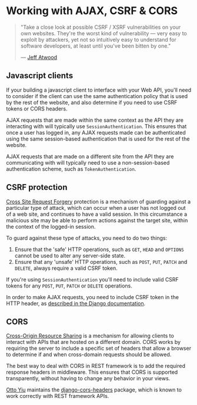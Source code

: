 # Working with AJAX, CSRF & CORS

> "Take a close look at possible CSRF / XSRF vulnerabilities on your own websites.  They're the worst kind of vulnerability &mdash; very easy to exploit by attackers, yet not so intuitively easy to understand for software developers, at least until you've been bitten by one."
>
>  &mdash; [Jeff Atwood][cite]

## Javascript clients

If your building a javascript client to interface with your Web API, you'll need to consider if the client can use the same authentication policy that is used by the rest of the website, and also determine if you need to use CSRF tokens or CORS headers.

AJAX requests that are made within the same context as the API they are interacting with will typically use `SessionAuthentication`.  This ensures that once a user has logged in, any AJAX requests made can be authenticated using the same session-based authentication that is used for the rest of the website.

AJAX requests that are made on a different site from the API they are communicating with will typically need to use a non-session-based authentication scheme, such as `TokenAuthentication`. 

## CSRF protection

[Cross Site Request Forgery][csrf] protection is a mechanism of guarding against a particular type of attack, which can occur when a user has not logged out of a web site, and continues to have a valid session.   In this circumstance a malicious site may be able to perform actions against the target site, within the context of the logged-in session.

To guard against these type of attacks, you need to do two things:

1. Ensure that the 'safe' HTTP operations, such as `GET`, `HEAD` and `OPTIONS` cannot be used to alter any server-side state.
2. Ensure that any 'unsafe' HTTP operations, such as `POST`, `PUT`, `PATCH` and `DELETE`, always require a valid CSRF token. 

If you're using `SessionAuthentication` you'll need to include valid CSRF tokens for any `POST`, `PUT`, `PATCH` or `DELETE` operations.

In order to make AJAX requests, you need to include CSRF token in the HTTP header, as [described in the Django documentation][csrf-ajax].

## CORS

[Cross-Origin Resource Sharing][cors] is a mechanism for allowing clients to interact with APIs that are hosted on a different domain.  CORS works by requiring the server to include a specific set of headers that allow a browser to determine if and when cross-domain requests should be allowed.

The best way to deal with CORS in REST framework is to add the required response headers in middleware.  This ensures that CORS is supported transparently, without having to change any behavior in your views.

[Otto Yiu][ottoyiu] maintains the [django-cors-headers] package, which is known to work correctly with REST framework APIs.

[cite]: http://www.codinghorror.com/blog/2008/10/preventing-csrf-and-xsrf-attacks.html
[csrf]: https://www.owasp.org/index.php/Cross-Site_Request_Forgery_(CSRF)
[csrf-ajax]: https://docs.djangoproject.com/en/dev/ref/contrib/csrf/#ajax
[cors]: http://www.w3.org/TR/cors/
[ottoyiu]: https://github.com/ottoyiu/
[django-cors-headers]: https://github.com/ottoyiu/django-cors-headers/
